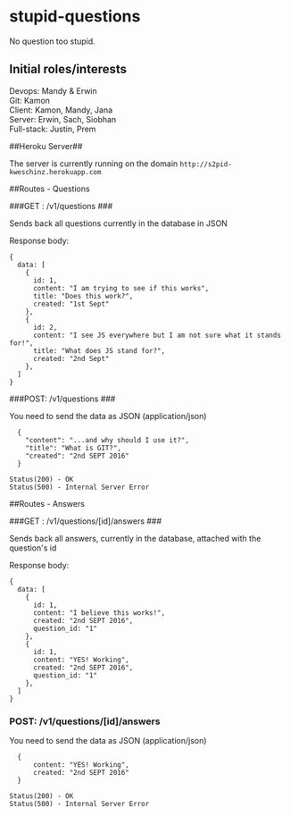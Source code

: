 # stupid-questions
No question too stupid.

## Initial roles/interests

Devops: Mandy & Erwin<br>
Git: Kamon<br>
Client: Kamon, Mandy, Jana<br>
Server: Erwin, Sach, Siobhan<br>
Full-stack: Justin, Prem

##Heroku Server##

The server is currently running on the domain ``http://s2pid-kweschinz.herokuapp.com``

##Routes - Questions

###GET : /v1/questions ###

Sends back all questions currently in the database in JSON 

Response body:

```
{
  data: [
    {
      id: 1,
      content: "I am trying to see if this works",
      title: "Does this work?",
      created: "1st Sept"
    },
    {
      id: 2,
      content: "I see JS everywhere but I am not sure what it stands for!",
      title: "What does JS stand for?",
      created: "2nd Sept"
    },    
  ]
}
```

###POST: /v1/questions ###

You need to send the data as JSON (application/json)

```
  {
    "content": "...and why should I use it?",
    "title": "What is GIT?",
    "created": "2nd SEPT 2016"
  }
```

```
Status(200) - OK
Status(500) - Internal Server Error
```


##Routes - Answers

###GET : /v1/questions/[id]/answers ###

Sends back all answers, currently in the database, attached with the question's id 

Response body:

```
{
  data: [
    {
      id: 1,
      content: "I believe this works!",
      created: "2nd SEPT 2016",
      question_id: "1"
    },
    {
      id: 1,
      content: "YES! Working",
      created: "2nd SEPT 2016",
      question_id: "1"
    },    
  ]
}
```

### POST: /v1/questions/[id]/answers ###

You need to send the data as JSON (application/json)

```
  {
      content: "YES! Working",
      created: "2nd SEPT 2016"
  }
```

```
Status(200) - OK
Status(500) - Internal Server Error
```







